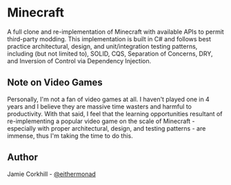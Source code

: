 # Minecraft

A full clone and re-implementation of Minecraft with available APIs to permit third-party modding. This implementation is built in C# and follows best practice architectural, design, and unit/integration testing patterns, including (but not limited to), SOLID, CQS, Separation of Concerns, DRY, and Inversion of Control via Dependency Injection.

## Note on Video Games

Personally, I'm not a fan of video games at all. I haven't played one in 4 years and I believe they are massive time wasters and harmful to productivity. With that said, I feel that the learning opportunities resultant of re-implementing a popular video game on the scale of Minecraft - especially with proper architectural, design, and testing patterns - are immense, thus I'm taking the time to do this.

## Author

Jamie Corkhill - [@eithermonad](https://www.twitter.com/eithermonad)
